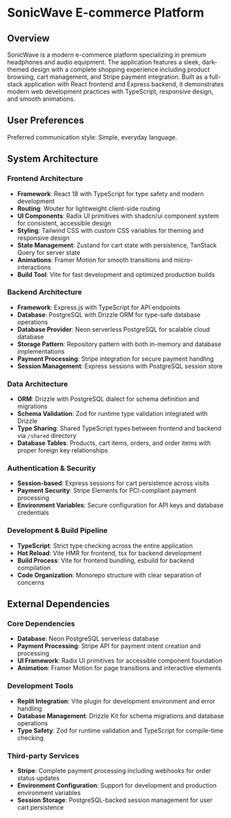 # SonicWave E-commerce Platform

## Overview

SonicWave is a modern e-commerce platform specializing in premium headphones and audio equipment. The application features a sleek, dark-themed design with a complete shopping experience including product browsing, cart management, and Stripe payment integration. Built as a full-stack application with React frontend and Express backend, it demonstrates modern web development practices with TypeScript, responsive design, and smooth animations.

## User Preferences

Preferred communication style: Simple, everyday language.

## System Architecture

### Frontend Architecture
- **Framework**: React 18 with TypeScript for type safety and modern development
- **Routing**: Wouter for lightweight client-side routing
- **UI Components**: Radix UI primitives with shadcn/ui component system for consistent, accessible design
- **Styling**: Tailwind CSS with custom CSS variables for theming and responsive design
- **State Management**: Zustand for cart state with persistence, TanStack Query for server state
- **Animations**: Framer Motion for smooth transitions and micro-interactions
- **Build Tool**: Vite for fast development and optimized production builds

### Backend Architecture
- **Framework**: Express.js with TypeScript for API endpoints
- **Database**: PostgreSQL with Drizzle ORM for type-safe database operations
- **Database Provider**: Neon serverless PostgreSQL for scalable cloud database
- **Storage Pattern**: Repository pattern with both in-memory and database implementations
- **Payment Processing**: Stripe integration for secure payment handling
- **Session Management**: Express sessions with PostgreSQL session store

### Data Architecture
- **ORM**: Drizzle with PostgreSQL dialect for schema definition and migrations
- **Schema Validation**: Zod for runtime type validation integrated with Drizzle
- **Type Sharing**: Shared TypeScript types between frontend and backend via `/shared` directory
- **Database Tables**: Products, cart items, orders, and order items with proper foreign key relationships

### Authentication & Security
- **Session-based**: Express sessions for cart persistence across visits
- **Payment Security**: Stripe Elements for PCI-compliant payment processing
- **Environment Variables**: Secure configuration for API keys and database credentials

### Development & Build Pipeline
- **TypeScript**: Strict type checking across the entire application
- **Hot Reload**: Vite HMR for frontend, tsx for backend development
- **Build Process**: Vite for frontend bundling, esbuild for backend compilation
- **Code Organization**: Monorepo structure with clear separation of concerns

## External Dependencies

### Core Dependencies
- **Database**: Neon PostgreSQL serverless database
- **Payment Processing**: Stripe API for payment intent creation and processing
- **UI Framework**: Radix UI primitives for accessible component foundation
- **Animation**: Framer Motion for page transitions and interactive elements

### Development Tools
- **Replit Integration**: Vite plugin for development environment and error handling
- **Database Management**: Drizzle Kit for schema migrations and database operations
- **Type Safety**: Zod for runtime validation and TypeScript for compile-time checking

### Third-party Services
- **Stripe**: Complete payment processing including webhooks for order status updates
- **Environment Configuration**: Support for development and production environment variables
- **Session Storage**: PostgreSQL-backed session management for user cart persistence